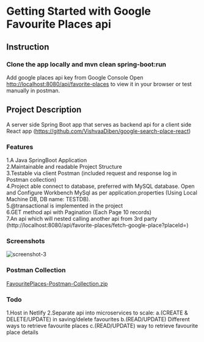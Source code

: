 # Getting Started with Google Favourite Places api

## Instruction

### Clone the app locally and mvn clean spring-boot:run
Add google places api key from Google Console
Open [http://localhost:8080/api/favorite-places](http://localhost:8080/api/favorite-places) to view it in your browser or test manually in postman.

## Project Description 

A server side Spring Boot app that serves as backend api for a client side React app (https://github.com/VishvaaDiben/google-search-place-react)

### Features
1.A Java SpringBoot Application <br>
2.Maintainable and readable Project Structure <br>
3.Testable via client Postman (included request and response log in Postman collection) <br>
4.Project able connect to database, preferred with MySQL database. Open and Configure Workbench MySql as per application.properties (Using Local Machine DB, DB name: TESTDB). <br>
5.@transactional is implemented in the project <br>
6.GET method api with Pagination (Each Page 10 records) <br>
7.An api which will nested calling another api from 3rd party (http://localhost:8080/api/favorite-places/fetch-google-place?placeId=) <br>

### Screenshots
![screenshot-3](https://github.com/user-attachments/assets/98c727be-a79f-4f74-b896-40f7b926407d)

### Postman Collection
[FavouritePlaces-Postman-Collection.zip](https://github.com/user-attachments/files/18629438/FavouritePlaces-Postman-Collection.zip)

### Todo

1.Host in Netlify
2.Separate api into microservices to scale:
a.(CREATE & DELETE/UPDATE) in saving/delete favourites
b.(READ/UPDATE) Different ways to retrieve favourite places
c.(READ/UPDATE) way to retrieve favourite place details
